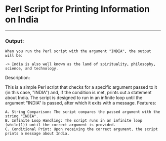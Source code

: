# Perl Script for Printing Information on India
---

### Output:

    When you run the Perl script with the argument "INDIA", the output will be:

    -> India is also well known as the land of spirituality, philosophy, science, and technology.
Description:

This is a simple Perl script that checks for a specific argument passed to it (in this case, "INDIA") and, if the condition is met, prints out a statement about India. The script is designed to run in an infinite loop until the argument "INDIA" is passed, after which it exits with a message.
Features:

    A. String Comparison: The script compares the passed argument with the string "INDIA".
    B. Infinite Loop Handling: The script runs in an infinite loop (while(1)) until the correct argument is provided.
    C. Conditional Print: Upon receiving the correct argument, the script prints a message about India.
